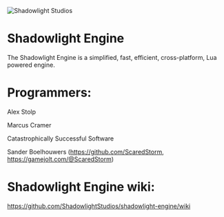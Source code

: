 ![Shadowlight Studios](https://cdn.discordapp.com/attachments/368414456088231936/368415664639311873/Background.png)


# Shadowlight Engine

The Shadowlight Engine is a simplified, fast, efficient, cross-platform, Lua powered engine.

# Programmers:

Alex Stolp

Marcus Cramer

Catastrophically Successful Software

Sander Boelhouwers (https://github.com/ScaredStorm, https://gamejolt.com/@ScaredStorm)

# Shadowlight Engine wiki:

https://github.com/ShadowlightStudios/shadowlight-engine/wiki
